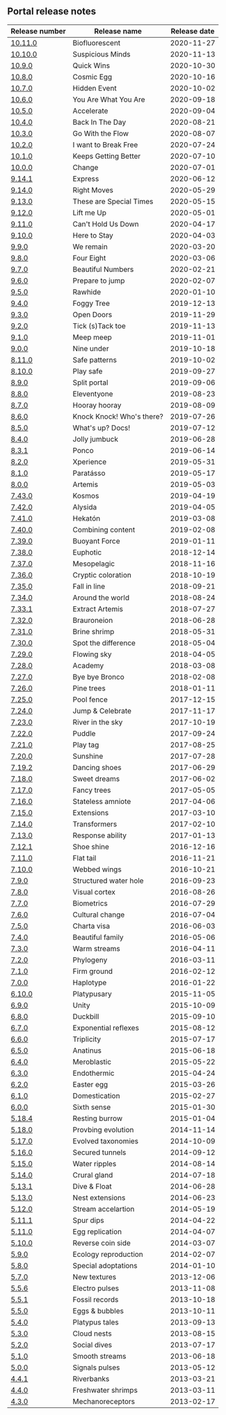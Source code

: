 ## Portal release notes
|Release number |Release name |Release date |
| ------ | ------ | ------ |
|[10.11.0](10.11.0.md)| Biofluorescent | 2020-11-27|
|[10.10.0](10.10.0.md)| Suspicious Minds | 2020-11-13|
|[10.9.0](10.9.0.md)| Quick Wins| 2020-10-30|
|[10.8.0](10.8.0.md)| Cosmic Egg| 2020-10-16|
|[10.7.0](10.7.0.md)| Hidden Event| 2020-10-02|
|[10.6.0](10.6.0.md)| You Are What You Are| 2020-09-18|
|[10.5.0](10.5.0.md)| Accelerate| 2020-09-04|
|[10.4.0](10.4.0.md)| Back In The Day| 2020-08-21|
|[10.3.0](10.3.0.md)| Go With the Flow| 2020-08-07|
|[10.2.0](10.2.0.md)| I want to Break Free| 2020-07-24| 
|[10.1.0](10.1.0.md)| Keeps Getting Better| 2020-07-10| 
|[10.0.0](10.0.0.md)| Change| 2020-07-01| 
|[9.14.1](9.14.1.md)| Express| 2020-06-12| 
|[9.14.0](9.14.0.md)| Right Moves| 2020-05-29| 
|[9.13.0](9.13.0.md)| These are Special Times| 2020-05-15| 
|[9.12.0](9.12.0.md)| Lift me Up| 2020-05-01| 
|[9.11.0](9.11.0.md)| Can't Hold Us Down| 2020-04-17| 
|[9.10.0](9.10.0.md)| Here to Stay| 2020-04-03| 
|[9.9.0](9.9.0.md)| We remain| 2020-03-20| 
|[9.8.0](9.8.0.md)| Four Eight| 2020-03-06| 
|[9.7.0](9.7.0.md)| Beautiful Numbers| 2020-02-21| 
|[9.6.0](9.6.0.md)| Prepare to jump| 2020-02-07| 
|[9.5.0](9.5.0.md)| Rawhide| 2020-01-10| 
|[9.4.0](9.4.0.md)| Foggy Tree| 2019-12-13| 
|[9.3.0](9.3.0.md)| Open Doors| 2019-11-29| 
|[9.2.0](9.2.0.md)| Tick (s)Tack toe| 2019-11-13| 
|[9.1.0](9.1.0.md)| Meep meep| 2019-11-01|
|[9.0.0](9.0.0.md)| Nine under| 2019-10-18| 
|[8.11.0](8.11.0-safe-patterns.md)| Safe patterns| 2019-10-02| 
|[8.10.0](8.10.0-play-safe.md)| Play safe| 2019-09-27| 
|[8.9.0](8.9.0-split-portal.md)| Split portal| 2019-09-06| 
|[8.8.0](8.8.0-eleventyone.md)| Eleventyone| 2019-08-23| 
|[8.7.0](8.7.0-hooray-hooray.md)| Hooray hooray| 2019-08-09| 
|[8.6.0](8.6.0-knock-knock-whos-there.md)| Knock Knock! Who's there?| 2019-07-26| 
|[8.5.0](8.5.0-whats-up-docs.md)| What's up? Docs!| 2019-07-12| 
|[8.4.0](8.4.0-jolly-jumbuck.md)| Jolly jumbuck| 2019-06-28| 
|[8.3.1](8.3.1-ponco.md)| Ponco| 2019-06-14| 
|[8.2.0](8.2.0-xperience.md)| Xperience| 2019-05-31| 
|[8.1.0](8.1.0-paratásso.md)| Paratásso| 2019-05-17| 
|[8.0.0](8.0.0-artemis.md)| Artemis| 2019-05-03| 
|[7.43.0](7.43.0-kosmos.md)| Kosmos| 2019-04-19| 
|[7.42.0](7.42.0-alysida.md)| Alysida| 2019-04-05| 
|[7.41.0](7.41.0-hekatón.md)| Hekatón| 2019-03-08| 
|[7.40.0](7.40.0-combining-content.md)| Combining content| 2019-02-08| 
|[7.39.0](7.39.0-buoyant-force.md)| Buoyant Force| 2019-01-11| 
|[7.38.0](7.38.0-euphotic.md)| Euphotic| 2018-12-14| 
|[7.37.0](7.37.0-mesopelagic.md)| Mesopelagic| 2018-11-16| 
|[7.36.0](7.36.0-cryptic-coloration.md)| Cryptic coloration| 2018-10-19| 
|[7.35.0](7.35.0-fall-in-line.md)| Fall in line| 2018-09-21| 
|[7.34.0](7.34.0-around-the-world.md)| Around the world| 2018-08-24| 
|[7.33.1](7.33.1-extract-artemis.md)| Extract Artemis| 2018-07-27| 
|[7.32.0](7.32.0-brauroneion.md)| Brauroneion| 2018-06-28| 
|[7.31.0](7.31.0-brine-shrimp.md)| Brine shrimp| 2018-05-31| 
|[7.30.0](7.30.0-spot-the-difference.md)| Spot the difference| 2018-05-04| 
|[7.29.0](7.29.0-flowing-sky.md)| Flowing sky| 2018-04-05| 
|[7.28.0](7.28.0-academy.md)| Academy| 2018-03-08| 
|[7.27.0](7.27.0-bye-bye-bronco.md)| Bye bye Bronco| 2018-02-08| 
|[7.26.0](7.26.0-pine-trees.md)| Pine trees| 2018-01-11| 
|[7.25.0](7.25.0-pool-fence.md)| Pool fence| 2017-12-15| 
|[7.24.0](7.24.0-jump-&-celebrate.md)| Jump & Celebrate| 2017-11-17| 
|[7.23.0](7.23.0-river-in-the-sky.md)| River in the sky| 2017-10-19| 
|[7.22.0](7.22.0-puddle.md)| Puddle| 2017-09-24| 
|[7.21.0](7.21.0-play-tag.md)| Play tag| 2017-08-25| 
|[7.20.0](7.20.0-sunshine.md)| Sunshine| 2017-07-28| 
|[7.19.2](7.19.2-dancing-shoes.md)| Dancing shoes| 2017-06-29| 
|[7.18.0](7.18.0-sweet-dreams.md)| Sweet dreams| 2017-06-02| 
|[7.17.0](7.17.0-fancy-trees.md)| Fancy trees| 2017-05-05| 
|[7.16.0](7.16.0-stateless-amniote.md)| Stateless amniote| 2017-04-06| 
|[7.15.0](7.15.0-extensions.md)| Extensions| 2017-03-10| 
|[7.14.0](7.14.0-transformers.md)| Transformers| 2017-02-10| 
|[7.13.0](7.13.0-response-ability.md)| Response ability| 2017-01-13| 
|[7.12.1](7.12.1-shoe-shine.md)| Shoe shine| 2016-12-16| 
|[7.11.0](7.11.0-flat-tail.md)| Flat tail| 2016-11-21| 
|[7.10.0](7.10.0-webbed-wings.md)| Webbed wings| 2016-10-21| 
|[7.9.0](7.9.0-structured-water-hole.md)| Structured water hole| 2016-09-23| 
|[7.8.0](7.8.0-visual-cortex.md)| Visual cortex| 2016-08-26| 
|[7.7.0](7.7.0-biometrics.md)| Biometrics| 2016-07-29| 
|[7.6.0](7.6.0-cultural-change.md)| Cultural change| 2016-07-04| 
|[7.5.0](7.5.0-charta-visa.md)| Charta visa| 2016-06-03| 
|[7.4.0](7.4.0-beautiful-family.md)| Beautiful family| 2016-05-06| 
|[7.3.0](7.3.0-warm-streams.md)| Warm streams| 2016-04-11| 
|[7.2.0](7.2.0-phylogeny.md)| Phylogeny| 2016-03-11|
|[7.1.0](7.1.0-firm-ground.md)| Firm ground| 2016-02-12| 
|[7.0.0](7.0.0-haplotype.md)| Haplotype| 2016-01-22| 
|[6.10.0](6.10.0-platypusary.md)| Platypusary| 2015-11-05| 
|[6.9.0](6.9.0-unity.md)| Unity| 2015-10-09| 
|[6.8.0](6.8.0-duckbill.md)| Duckbill| 2015-09-10| 
|[6.7.0](6.7.0-exponential-reflexes.md)| Exponential reflexes| 2015-08-12| 
|[6.6.0](6.6.0-triplicity.md)| Triplicity| 2015-07-17| 
|[6.5.0](6.5.0-anatinus.md)| Anatinus| 2015-06-18| 
|[6.4.0](6.4.0-meroblastic.md)| Meroblastic| 2015-05-22| 
|[6.3.0](6.3.0-endothermic.md)| Endothermic| 2015-04-24| 
|[6.2.0](6.2.0-easter-egg.md)| Easter egg| 2015-03-26| 
|[6.1.0](6.1.0-domestication.md)| Domestication| 2015-02-27| 
|[6.0.0](6.0.0-sixth-sense.md)| Sixth sense| 2015-01-30| 
|[5.18.4](5.18.4-resting-burrow.md)| Resting burrow| 2015-01-04|
|[5.18.0](5.18.0-probing-evolution.md)| Provbing evolution| 2014-11-14|
|[5.17.0](5.17.0-evolved-taxonomies.md)| Evolved taxonomies| 2014-10-09|
|[5.16.0](5.16.0-secured-tunnels.md)| Secured tunnels| 2014-09-12| 
|[5.15.0](5.15.0-water-ripples.md)| Water ripples| 2014-08-14| 
|[5.14.0](5.14.0-crural-gland.md)| Crural gland| 2014-07-18| 
|[5.13.1](5.13.0-nest-extensions.md)| Dive & Float| 2014-06-28| 
|[5.13.0](5.13.0-nest-extensions.md)| Nest extensions| 2014-06-23| 
|[5.12.0](5.12.0-stream-acceleration.md)| Stream accelartion| 2014-05-19| 
|[5.11.1](5.11.1-spur-drips.md)| Spur dips| 2014-04-22| 
|[5.11.0](5.11.0-egg-replication.md)| Egg replication| 2014-04-07| 
|[5.10.0](5.10.0-reverse-coin-side.md)| Reverse coin side| 2014-03-07| 
|[5.9.0](5.9.0-ecology-reproduction.md)| Ecology reproduction| 2014-02-07| 
|[5.8.0](5.8.0-special-adaptations.md)| Special adoptations| 2014-01-10| 
|[5.7.0](5.7.0-new-textures.md)| New textures| 2013-12-06| 
|[5.5.6](5.5.6-electro-pulses.md)| Electro pulses| 2013-11-08| 
|[5.5.1](5.5.1-fossil-records.md)| Fossil records| 2013-10-18| 
|[5.5.0](5.5.0-eggs-&-bubbles.md)| Eggs & bubbles| 2013-10-11| 
|[5.4.0](5.4.0-platypus-tales.md)| Platypus tales| 2013-09-13| 
|[5.3.0](5.3.0-cloud-nests.md)| Cloud nests| 2013-08-15| 
|[5.2.0](5.2.0-social-dives.md)| Social dives| 2013-07-17| 
|[5.1.0](5.1.0-smooth-streams.md)| Smooth streams| 2013-06-18| 
|[5.0.0](5.0.0-signals-&-pulses.md)| Signals  pulses| 2013-05-12| 
|[4.4.1](4.4.1-riverbanks.md)| Riverbanks| 2013-03-21| 
|[4.4.0](4.4.0-freshwater-shrimps.md)| Freshwater shrimps| 2013-03-11| 
|[4.3.0](4.3.0-mechanoreceptors.md)| Mechanoreceptors| 2013-02-17| 
